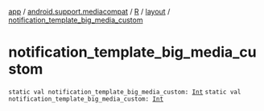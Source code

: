 [app](../../../index.md) / [android.support.mediacompat](../../index.md) / [R](../index.md) / [layout](index.md) / [notification_template_big_media_custom](.)

# notification_template_big_media_custom

`static val notification_template_big_media_custom: `[`Int`](https://kotlinlang.org/api/latest/jvm/stdlib/kotlin/-int/index.html)
`static val notification_template_big_media_custom: `[`Int`](https://kotlinlang.org/api/latest/jvm/stdlib/kotlin/-int/index.html)